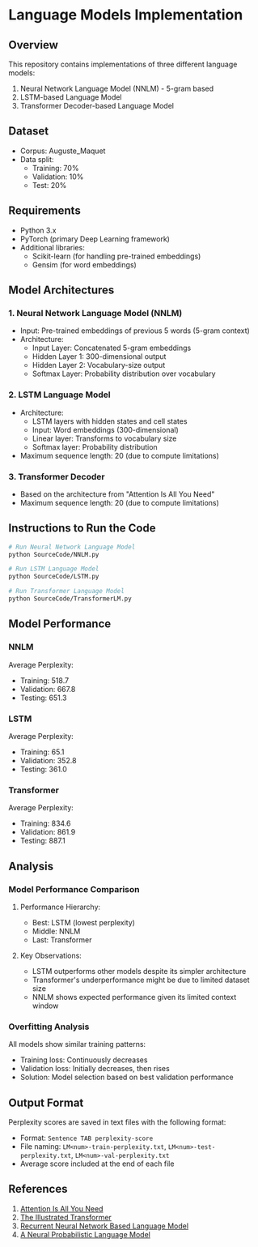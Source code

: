 # Language Models Implementation

## Overview
This repository contains implementations of three different language models:
1. Neural Network Language Model (NNLM) - 5-gram based
2. LSTM-based Language Model
3. Transformer Decoder-based Language Model

## Dataset
- Corpus: Auguste_Maquet
- Data split:
  - Training: 70%
  - Validation: 10%
  - Test: 20%

## Requirements
- Python 3.x
- PyTorch (primary Deep Learning framework)
- Additional libraries:
  - Scikit-learn (for handling pre-trained embeddings)
  - Gensim (for word embeddings)

## Model Architectures

### 1. Neural Network Language Model (NNLM)
- Input: Pre-trained embeddings of previous 5 words (5-gram context)
- Architecture:
  - Input Layer: Concatenated 5-gram embeddings
  - Hidden Layer 1: 300-dimensional output
  - Hidden Layer 2: Vocabulary-size output
  - Softmax Layer: Probability distribution over vocabulary

### 2. LSTM Language Model
- Architecture:
  - LSTM layers with hidden states and cell states
  - Input: Word embeddings (300-dimensional)
  - Linear layer: Transforms to vocabulary size
  - Softmax layer: Probability distribution
- Maximum sequence length: 20 (due to compute limitations)

### 3. Transformer Decoder
- Based on the architecture from "Attention Is All You Need"
- Maximum sequence length: 20 (due to compute limitations)

## Instructions to Run the Code

```bash
# Run Neural Network Language Model
python SourceCode/NNLM.py

# Run LSTM Language Model
python SourceCode/LSTM.py

# Run Transformer Language Model
python SourceCode/TransformerLM.py
```

## Model Performance

### NNLM
Average Perplexity:
- Training: 518.7
- Validation: 667.8
- Testing: 651.3

### LSTM
Average Perplexity:
- Training: 65.1
- Validation: 352.8
- Testing: 361.0

### Transformer
Average Perplexity:
- Training: 834.6
- Validation: 861.9
- Testing: 887.1

## Analysis

### Model Performance Comparison
1. Performance Hierarchy:
   - Best: LSTM (lowest perplexity)
   - Middle: NNLM
   - Last: Transformer

2. Key Observations:
   - LSTM outperforms other models despite its simpler architecture
   - Transformer's underperformance might be due to limited dataset size
   - NNLM shows expected performance given its limited context window

### Overfitting Analysis
All models show similar training patterns:
- Training loss: Continuously decreases
- Validation loss: Initially decreases, then rises
- Solution: Model selection based on best validation performance

## Output Format
Perplexity scores are saved in text files with the following format:
- Format: `Sentence TAB perplexity-score`
- File naming: `LM<num>-train-perplexity.txt`, `LM<num>-test-perplexity.txt`, `LM<num>-val-perplexity.txt`
- Average score included at the end of each file

## References
1. [Attention Is All You Need](https://arxiv.org/abs/1706.03762)
2. [The Illustrated Transformer](http://jalammar.github.io/illustrated-transformer/)
3. [Recurrent Neural Network Based Language Model](citation-needed)
4. [A Neural Probabilistic Language Model](citation-needed)
